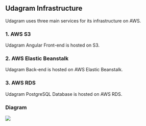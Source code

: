 ## Udagram Infrastructure

Udagram uses three main services for its infrastructure on AWS.

### 1. AWS S3

Udagram Angular Front-end is hosted on S3.

### 2. AWS Elastic Beanstalk

Udagram Back-end is hosted on AWS Elastic Beanstalk.

### 3. AWS RDS

Udagram PostgreSQL Database is hosted on AWS RDS.

### Diagram

![](https://i.imgur.com/4lLEzqR.png)
